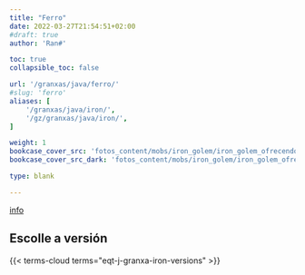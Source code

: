```yaml
---
title: "Ferro"
date: 2022-03-27T21:54:51+02:00
#draft: true
author: 'Ran#'

toc: true
collapsible_toc: false

url: '/granxas/java/ferro/'
#slug: 'ferro'
aliases: [
    '/granxas/java/iron/',
    '/gz/granxas/java/iron/',
]

weight: 1
bookcase_cover_src: 'fotos_content/mobs/iron_golem/iron_golem_ofrecendo_flor2.png'
bookcase_cover_src_dark: 'fotos_content/mobs/iron_golem/iron_golem_ofrecendo_flor2.png'

type: blank

---
```


[info](./info)

## Escolle a versión

{{< terms-cloud terms="eqt-j-granxa-iron-versions" >}}

